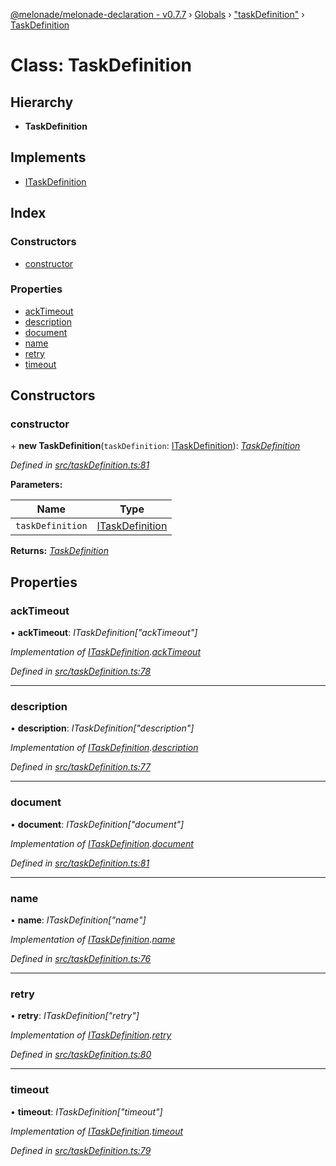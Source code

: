 [@melonade/melonade-declaration - v0.7.7](../README.md) › [Globals](../globals.md) › ["taskDefinition"](../modules/_taskdefinition_.md) › [TaskDefinition](_taskdefinition_.taskdefinition.md)

# Class: TaskDefinition

## Hierarchy

* **TaskDefinition**

## Implements

* [ITaskDefinition](../interfaces/_taskdefinition_.itaskdefinition.md)

## Index

### Constructors

* [constructor](_taskdefinition_.taskdefinition.md#constructor)

### Properties

* [ackTimeout](_taskdefinition_.taskdefinition.md#acktimeout)
* [description](_taskdefinition_.taskdefinition.md#description)
* [document](_taskdefinition_.taskdefinition.md#document)
* [name](_taskdefinition_.taskdefinition.md#name)
* [retry](_taskdefinition_.taskdefinition.md#retry)
* [timeout](_taskdefinition_.taskdefinition.md#timeout)

## Constructors

###  constructor

\+ **new TaskDefinition**(`taskDefinition`: [ITaskDefinition](../interfaces/_taskdefinition_.itaskdefinition.md)): *[TaskDefinition](_taskdefinition_.taskdefinition.md)*

*Defined in [src/taskDefinition.ts:81](https://github.com/devit-tel/melonade-declaration/blob/7d6c74f/src/taskDefinition.ts#L81)*

**Parameters:**

Name | Type |
------ | ------ |
`taskDefinition` | [ITaskDefinition](../interfaces/_taskdefinition_.itaskdefinition.md) |

**Returns:** *[TaskDefinition](_taskdefinition_.taskdefinition.md)*

## Properties

###  ackTimeout

• **ackTimeout**: *ITaskDefinition["ackTimeout"]*

*Implementation of [ITaskDefinition](../interfaces/_taskdefinition_.itaskdefinition.md).[ackTimeout](../interfaces/_taskdefinition_.itaskdefinition.md#optional-acktimeout)*

*Defined in [src/taskDefinition.ts:78](https://github.com/devit-tel/melonade-declaration/blob/7d6c74f/src/taskDefinition.ts#L78)*

___

###  description

• **description**: *ITaskDefinition["description"]*

*Implementation of [ITaskDefinition](../interfaces/_taskdefinition_.itaskdefinition.md).[description](../interfaces/_taskdefinition_.itaskdefinition.md#optional-description)*

*Defined in [src/taskDefinition.ts:77](https://github.com/devit-tel/melonade-declaration/blob/7d6c74f/src/taskDefinition.ts#L77)*

___

###  document

• **document**: *ITaskDefinition["document"]*

*Implementation of [ITaskDefinition](../interfaces/_taskdefinition_.itaskdefinition.md).[document](../interfaces/_taskdefinition_.itaskdefinition.md#optional-document)*

*Defined in [src/taskDefinition.ts:81](https://github.com/devit-tel/melonade-declaration/blob/7d6c74f/src/taskDefinition.ts#L81)*

___

###  name

• **name**: *ITaskDefinition["name"]*

*Implementation of [ITaskDefinition](../interfaces/_taskdefinition_.itaskdefinition.md).[name](../interfaces/_taskdefinition_.itaskdefinition.md#name)*

*Defined in [src/taskDefinition.ts:76](https://github.com/devit-tel/melonade-declaration/blob/7d6c74f/src/taskDefinition.ts#L76)*

___

###  retry

• **retry**: *ITaskDefinition["retry"]*

*Implementation of [ITaskDefinition](../interfaces/_taskdefinition_.itaskdefinition.md).[retry](../interfaces/_taskdefinition_.itaskdefinition.md#optional-retry)*

*Defined in [src/taskDefinition.ts:80](https://github.com/devit-tel/melonade-declaration/blob/7d6c74f/src/taskDefinition.ts#L80)*

___

###  timeout

• **timeout**: *ITaskDefinition["timeout"]*

*Implementation of [ITaskDefinition](../interfaces/_taskdefinition_.itaskdefinition.md).[timeout](../interfaces/_taskdefinition_.itaskdefinition.md#optional-timeout)*

*Defined in [src/taskDefinition.ts:79](https://github.com/devit-tel/melonade-declaration/blob/7d6c74f/src/taskDefinition.ts#L79)*
